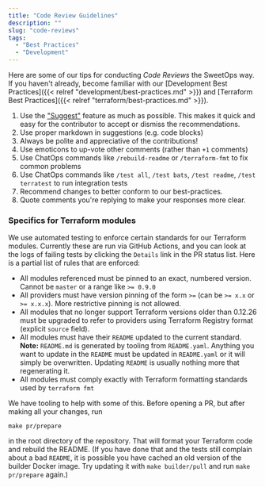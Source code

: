 ```yaml
---
title: "Code Review Guidelines"
description: ""
slug: "code-reviews"
tags:
  - "Best Practices"
  - "Development"
---
```


Here are some of our tips for conducting *Code Reviews* the SweetOps way. If you haven't already, become familiar with our [Development Best Practices]({{< relref "development/best-practices.md" >}}) and [Terraform Best Practices]({{< relref "terraform/best-practices.md" >}}).

1. Use the ["Suggest"](https://help.github.com/en/github/collaborating-with-issues-and-pull-requests/incorporating-feedback-in-your-pull-request) feature as much as possible. This makes it quick and easy for the contributor to accept or dismiss the recommendations.
2. Use proper markdown in suggestions (e.g. code blocks)
3. Always be polite and appreciative of the contributions!
4. Use emoticons to up-vote other comments (rather than `+1` comments)
5. Use ChatOps commands like `/rebuild-readme` or `/terraform-fmt` to fix common problems
6. Use ChatOps commands like `/test all`, `/test bats`, `/test readme`, `/test terratest` to run integration tests
7. Recommend changes to better conform to our best-practices.
8. Quote comments you're replying to make your responses more clear.



### Specifics for Terraform modules

We use automated testing to enforce certain standards for our Terraform modules. Currently these are run via GitHub Actions, and you can look at the logs of failing tests by clicking the `Details` link in the PR status list. Here is a partial list of rules that are enforced:

- All modules referenced must be pinned to an exact, numbered version. Cannot be `master` or a range like `>= 0.9.0`
- All providers must have version pinning of the form `>=` (can be `>= x.x` or `>= x.x.x`). More restrictive pinning is not allowed.
- All modules that no longer support Terraform versions older than 0.12.26 must be upgraded to refer to providers using Terraform Registry format (explicit `source` field). 
- All modules must have their `README` updated to the current standard. **Note:** `README.md` is generated by tooling from `README.yaml`. Anything you want to update in the `README` must be updated in `README.yaml` or it will simply be overwritten. Updating `README` is usually nothing more that regenerating it.
- All modules must comply exactly with Terraform formatting standards used by `terraform fmt`

We have tooling to help with some of this. Before opening a PR, but after making all your changes, run 

```
make pr/prepare
```

in the root directory of the repository. That will format your Terraform code and rebuild the README. (If you have done that and the tests still complain about a bad `README`, it is possible you have cached an old version of the builder Docker image. Try updating it with `make builder/pull` and run `make pr/prepare` again.)